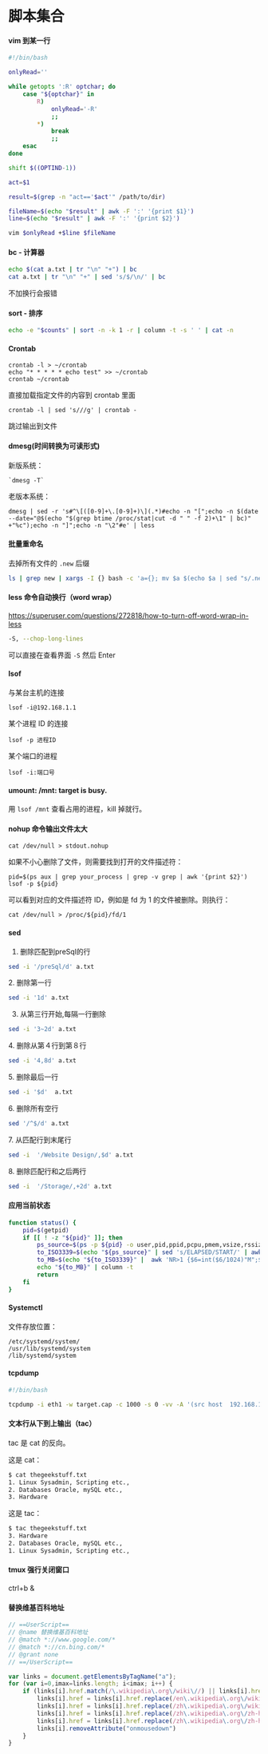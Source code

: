 # 脚本集合


#### vim 到某一行

```bash
#!/bin/bash

onlyRead=''

while getopts ':R' optchar; do
    case "${optchar}" in
        R)
            onlyRead='-R'
            ;;
        *)
            break
            ;;
    esac
done

shift $((OPTIND-1))

act=$1

result=$(grep -n "act=='$act'" /path/to/dir)

fileName=$(echo "$result" | awk -F ':' '{print $1}')
line=$(echo "$result" | awk -F ':' '{print $2}')

vim $onlyRead +$line $fileName
```

#### bc - 计算器

```bash
echo $(cat a.txt | tr "\n" "+") | bc
cat a.txt | tr "\n" "+" | sed 's/$/\n/' | bc
```

不加换行会报错

#### sort - 排序

```bash
echo -e "$counts" | sort -n -k 1 -r | column -t -s ' ' | cat -n
```

#### Crontab

```
crontab -l > ~/crontab
echo "* * * * * echo test" >> ~/crontab
crontab ~/crontab
```

直接加载指定文件的内容到 crontab 里面


```
crontab -l | sed 's///g' | crontab -
```

跳过输出到文件

#### dmesg(时间转换为可读形式)

新版系统：
```
`dmesg -T`
```

老版本系统：
```
dmesg | sed -r 's#^\[([0-9]+\.[0-9]+)\](.*)#echo -n "[";echo -n $(date --date="@$(echo "$(grep btime /proc/stat|cut -d " " -f 2)+\1" | bc)" +"%c");echo -n "]";echo -n "\2"#e' | less
```

#### 批量重命名

去掉所有文件的 `.new` 后缀

```bash
ls | grep new | xargs -I {} bash -c 'a={}; mv $a $(echo $a | sed "s/.new//")'
```

#### less 命令自动换行（word wrap）

https://superuser.com/questions/272818/how-to-turn-off-word-wrap-in-less
```bash
-S, --chop-long-lines
```

可以直接在查看界面 `-S` 然后 Enter

#### lsof

与某台主机的连接

```
lsof -i@192.168.1.1
```

某个进程 ID 的连接

```
lsof -p 进程ID
```

某个端口的进程

```
lsof -i:端口号
```


#### umount: /mnt: target is busy.

用 `lsof /mnt` 查看占用的进程，kill 掉就行。

#### nohup 命令输出文件太大

```
cat /dev/null > stdout.nohup
```

如果不小心删除了文件，则需要找到打开的文件描述符：

```
pid=$(ps aux | grep your_process | grep -v grep | awk '{print $2}')
lsof -p ${pid}
```

可以看到对应的文件描述符 ID，例如是 fd 为 1 的文件被删除。则执行：

```
cat /dev/null > /proc/${pid}/fd/1
```

#### sed


1. 删除匹配到preSql的行

```bash
sed -i '/preSql/d' a.txt
```

2. 删除第一行

```bash
sed -i '1d' a.txt
```

3. 从第三行开始,每隔一行删除

```bash
sed -i '3~2d' a.txt
```

4. 删除从第４行到第８行

```bash
sed -i '4,8d' a.txt
```

5. 删除最后一行

```bash
sed -i '$d'  a.txt
```

6. 删除所有空行

```bash
sed '/^$/d' a.txt
```

7. 从匹配行到末尾行

```bash
sed -i  '/Website Design/,$d' a.txt
```

8. 删除匹配行和之后两行

```bash
sed -i  '/Storage/,+2d' a.txt
```

#### 应用当前状态

```sh
function status() {
    pid=$(getpid)
    if [[ ! -z "${pid}" ]]; then
        ps_source=$(ps -p ${pid} -o user,pid,ppid,pcpu,pmem,vsize,rssize,etimes,command)
        to_ISO3339=$(echo "${ps_source}" | sed 's/ELAPSED/START/' | awk 'BEGIN{now=systime()} NR>1 {$8=strftime("%Y-%m-%dT%H:%M:%S", now-$8);}{print;}')
        to_MB=$(echo "${to_ISO3339}" |  awk 'NR>1 {$6=int($6/1024)"M";$7=int($7/1024)"M";}{print;}')
        echo "${to_MB}" | column -t
        return
    fi
}
```

#### Systemctl

文件存放位置：

```
/etc/systemd/system/
/usr/lib/systemd/system
/lib/systemd/system
```

#### tcpdump

```bash
#!/bin/bash

tcpdump -i eth1 -w target.cap -c 1000 -s 0 -vv -A '(src host  192.168.1.1 or   src host  192.168.1.2)'
```

#### 文本行从下到上输出（tac）

tac 是 cat 的反向。

这是 cat：

```bash
$ cat thegeekstuff.txt
1. Linux Sysadmin, Scripting etc.,
2. Databases Oracle, mySQL etc.,
3. Hardware
```

这是 tac：

```bash
$ tac thegeekstuff.txt
3. Hardware
2. Databases Oracle, mySQL etc.,
1. Linux Sysadmin, Scripting etc.,
```

#### tmux 强行关闭窗口

ctrl+b &

#### 替换维基百科地址

```js
// ==UserScript==
// @name 替换维基百科地址
// @match *://www.google.com/*
// @match *://cn.bing.com/*
// @grant none
// ==/UserScript==

var links = document.getElementsByTagName("a");
for (var i=0,imax=links.length; i<imax; i++) {
    if (links[i].href.match(/\.wikipedia\.org\/wiki\//) || links[i].href.match(/\.wikipedia\.org\/zh-hk\//) || links[i].href.match(/\.wikipedia\.org\/zh-hans\//)) {
        links[i].href = links[i].href.replace(/en\.wikipedia\.org\/wiki\//i,"en.wanweibaike.com/wiki-");
        links[i].href = links[i].href.replace(/zh\.wikipedia\.org\/wiki\//i,"www.wanweibaike.com/wiki-");
        links[i].href = links[i].href.replace(/zh\.wikipedia\.org\/zh-hk\//i,"www.wanweibaike.com/wiki-");
        links[i].href = links[i].href.replace(/zh\.wikipedia\.org\/zh-hans\//i,"www.wanweibaike.com/wiki-");
        links[i].removeAttribute("onmousedown")
    }
}
```
